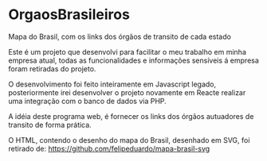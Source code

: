 # OrgaosBrasileiros
Mapa do Brasil, com os links dos órgãos de transito de cada estado

Este é um projeto que desenvolvi para facilitar o meu trabalho em minha empresa atual, todas as funcionalidades e informações sensíveis á empresa foram retiradas do projeto.

O desenvolvimento foi feito inteiramente em Javascript legado, posteriormente irei desenvolver o projeto novamente em Reacte realizar uma integração com o banco de dados via PHP.

A idéia deste programa web, é fornecer os links dos órgãos autuadores de transito de forma prática.

O HTML, contendo o desenho do mapa do Brasil, desenhado em SVG, foi retirado de: https://github.com/felipeduardo/mapa-brasil-svg
